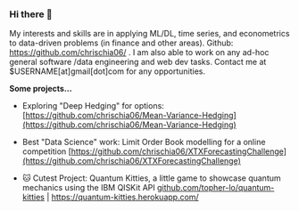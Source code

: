 ### Hi there 👋

 My interests and skills are in applying ML/DL, time series, and econometrics to data-driven problems (in finance and other areas). Github: https://github.com/chrischia06/ . I am also able to work on any ad-hoc general software /data engineering and web dev tasks. Contact me at $USERNAME[at]gmail[dot]com for any opportunities.


**Some projects...**

+ Exploring "Deep Hedging" for options: [https://github.com/chrischia06/Mean-Variance-Hedging](https://github.com/chrischia06/Mean-Variance-Hedging)

+ Best "Data Science" work: Limit Order Book modelling for a online competition [https://github.com/chrischia06/XTXForecastingChallenge](https://github.com/chrischia06/XTXForecastingChallenge)


+ 🐱 Cutest Project: Quantum Kitties, a little game to showcase quantum mechanics using the IBM QISKit API [github.com/topher-lo/quantum-kitties](github.com/topher-lo/quantum-kitties) | https://quantum-kitties.herokuapp.com/

<!--
**chrischia06/chrischia06** is a ✨ _special_ ✨ repository because its `README.md` (this file) appears on your GitHub profile.


<!--
- 🔭 I’m currently working on ...
- 🌱 I’m currently learning ...
- 👯 I’m looking to collaborate on ...
- 🤔 I’m looking for help with ...
- 💬 Ask me about ...
-->
